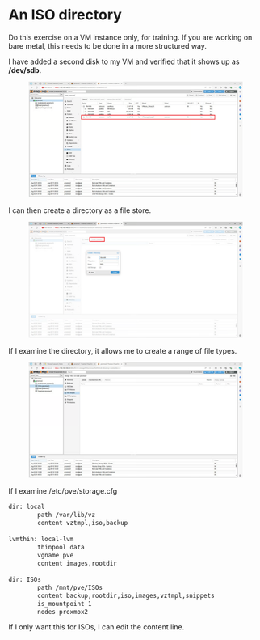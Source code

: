 # An ISO directory

Do this exercise on a VM instance only, for training. If you are working on bare metal, this needs to be done in a more structured way.

I have added a second disk to my VM and verified that it shows up as **/dev/sdb**.

<figure><img src="../../.gitbook/assets/image (2) (1) (1).png" alt=""><figcaption></figcaption></figure>

I can then create a directory as a file store.

<figure><img src="../../.gitbook/assets/image (3) (1).png" alt=""><figcaption></figcaption></figure>

If I examine the directory, it allows me to create a range of file types.

<figure><img src="../../.gitbook/assets/image (4) (1).png" alt=""><figcaption></figcaption></figure>

If I examine /etc/pve/storage.cfg

```
dir: local
        path /var/lib/vz
        content vztmpl,iso,backup

lvmthin: local-lvm
        thinpool data
        vgname pve
        content images,rootdir

dir: ISOs
        path /mnt/pve/ISOs
        content backup,rootdir,iso,images,vztmpl,snippets
        is_mountpoint 1
        nodes proxmox2

```

If I only want this for ISOs, I can edit the content line.
